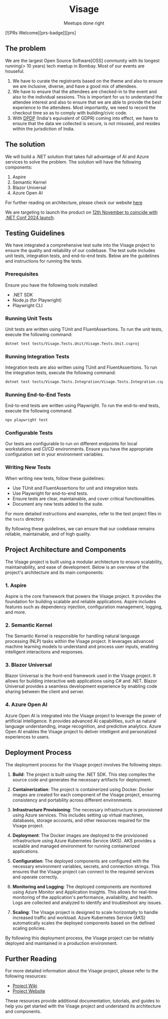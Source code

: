 <div align="center">    
<h1>Visage</h1>
Meetups done right      
</div>

<hr1>

[![PRs Welcome][prs-badge]][prs]

## The problem
We are the largest Open Source Software[OSS] community with its longest running(> 10 years) tech meetup in Bombay. Most of our events are houseful.

1. We have to curate the registrants based on the theme and also to ensure we are inclusive, diverse, and have a good mix of attendees.
2. We have to ensure that the attendees are checked-in to the event and also to the individual sessions. This is important for us to understand the attendee interest and also to ensure that we are able to provide the best experience to the attendees. Most importantly, we need to record the checkout time so as to comply with building/civic code.
3. With [DPDP](https://www.meity.gov.in/writereaddata/files/Digital%20Personal%20Data%20Protection%20Act%202023.pdf) (India's equivalent of GDPR) coming into effect, we have to ensure that the data we collected is secure, is not misused, and resides within the jurisdiction of India.

## The solution

We will build a .NET solution that takes full advantage of AI and Azure services to solve the problem. The solution will have the following components:

1. Aspire
2. Semantic Kernel
3. Blazor Universal
4. Azure Open AI

For further reading on architecture, please check our website [here](https://hackmum.in)

We are targeting to launch the product on [12th November to coincide with .NET Conf 2024 launch](https://www.meetup.com/mumbai-technology-meetup/events/303879655/?eventOrigin=group_upcoming_events).

## Testing Guidelines

We have integrated a comprehensive test suite into the Visage project to ensure the quality and reliability of our codebase. The test suite includes unit tests, integration tests, and end-to-end tests. Below are the guidelines and instructions for running the tests.

### Prerequisites

Ensure you have the following tools installed:

- .NET SDK
- Node.js (for Playwright)
- Playwright CLI

### Running Unit Tests

Unit tests are written using TUnit and FluentAssertions. To run the unit tests, execute the following command:

```bash
dotnet test tests/Visage.Tests.Unit/Visage.Tests.Unit.csproj
```

### Running Integration Tests

Integration tests are also written using TUnit and FluentAssertions. To run the integration tests, execute the following command:

```bash
dotnet test tests/Visage.Tests.Integration/Visage.Tests.Integration.csproj
```

### Running End-to-End Tests

End-to-end tests are written using Playwright. To run the end-to-end tests, execute the following command:

```bash
npx playwright test
```

### Configurable Tests

Our tests are configurable to run on different endpoints for local workstations and CI/CD environments. Ensure you have the appropriate configuration set in your environment variables.

### Writing New Tests

When writing new tests, follow these guidelines:

- Use TUnit and FluentAssertions for unit and integration tests.
- Use Playwright for end-to-end tests.
- Ensure tests are clear, maintainable, and cover critical functionalities.
- Document any new tests added to the suite.

For more detailed instructions and examples, refer to the test project files in the `tests` directory.

By following these guidelines, we can ensure that our codebase remains reliable, maintainable, and of high quality.

## Project Architecture and Components

The Visage project is built using a modular architecture to ensure scalability, maintainability, and ease of development. Below is an overview of the project's architecture and its main components:

### 1. Aspire

Aspire is the core framework that powers the Visage project. It provides the foundation for building scalable and reliable applications. Aspire includes features such as dependency injection, configuration management, logging, and more.

### 2. Semantic Kernel

The Semantic Kernel is responsible for handling natural language processing (NLP) tasks within the Visage project. It leverages advanced machine learning models to understand and process user inputs, enabling intelligent interactions and responses.

### 3. Blazor Universal

Blazor Universal is the front-end framework used in the Visage project. It allows for building interactive web applications using C# and .NET. Blazor Universal provides a seamless development experience by enabling code sharing between the client and server.

### 4. Azure Open AI

Azure Open AI is integrated into the Visage project to leverage the power of artificial intelligence. It provides advanced AI capabilities, such as natural language understanding, image recognition, and predictive analytics. Azure Open AI enables the Visage project to deliver intelligent and personalized experiences to users.

## Deployment Process

The deployment process for the Visage project involves the following steps:

1. **Build**: The project is built using the .NET SDK. This step compiles the source code and generates the necessary artifacts for deployment.

2. **Containerization**: The project is containerized using Docker. Docker images are created for each component of the Visage project, ensuring consistency and portability across different environments.

3. **Infrastructure Provisioning**: The necessary infrastructure is provisioned using Azure services. This includes setting up virtual machines, databases, storage accounts, and other resources required for the Visage project.

4. **Deployment**: The Docker images are deployed to the provisioned infrastructure using Azure Kubernetes Service (AKS). AKS provides a scalable and managed environment for running containerized applications.

5. **Configuration**: The deployed components are configured with the necessary environment variables, secrets, and connection strings. This ensures that the Visage project can connect to the required services and operate correctly.

6. **Monitoring and Logging**: The deployed components are monitored using Azure Monitor and Application Insights. This allows for real-time monitoring of the application's performance, availability, and health. Logs are collected and analyzed to identify and troubleshoot any issues.

7. **Scaling**: The Visage project is designed to scale horizontally to handle increased traffic and workload. Azure Kubernetes Service (AKS) automatically scales the deployed components based on the defined scaling policies.

By following this deployment process, the Visage project can be reliably deployed and maintained in a production environment.

## Further Reading

For more detailed information about the Visage project, please refer to the following resources:

- [Project Wiki](https://github.com/HackerspaceMumbai/Visage/wiki)
- [Project Website](https://hackmum.in)

These resources provide additional documentation, tutorials, and guides to help you get started with the Visage project and understand its architecture and components.
